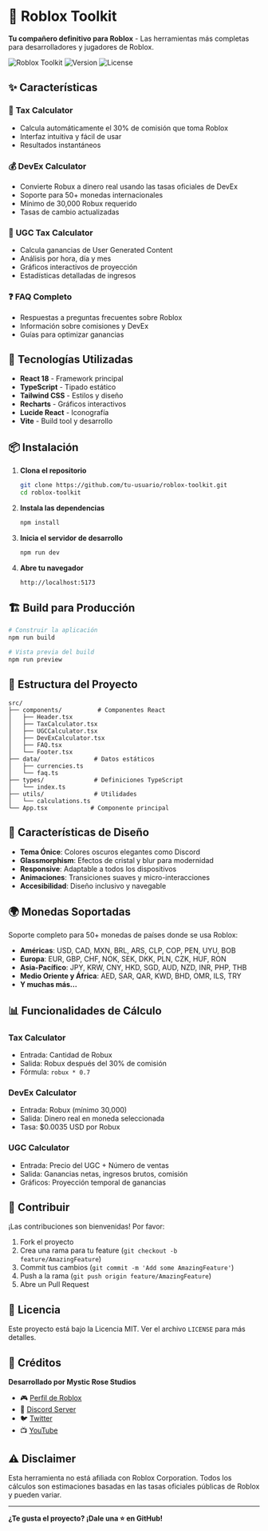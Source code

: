 # 🔧 Roblox Toolkit

**Tu compañero definitivo para Roblox** - Las herramientas más completas para desarrolladores y jugadores de Roblox.

![Roblox Toolkit](https://img.shields.io/badge/Roblox-Toolkit-blue?style=for-the-badge&logo=roblox)
![Version](https://img.shields.io/badge/Version-1.0-green?style=for-the-badge)
![License](https://img.shields.io/badge/License-MIT-yellow?style=for-the-badge)

## ✨ Características

### 🧮 **Tax Calculator**
- Calcula automáticamente el 30% de comisión que toma Roblox
- Interfaz intuitiva y fácil de usar
- Resultados instantáneos

### 💰 **DevEx Calculator**
- Convierte Robux a dinero real usando las tasas oficiales de DevEx
- Soporte para 50+ monedas internacionales
- Mínimo de 30,000 Robux requerido
- Tasas de cambio actualizadas

### 👕 **UGC Tax Calculator**
- Calcula ganancias de User Generated Content
- Análisis por hora, día y mes
- Gráficos interactivos de proyección
- Estadísticas detalladas de ingresos

### ❓ **FAQ Completo**
- Respuestas a preguntas frecuentes sobre Roblox
- Información sobre comisiones y DevEx
- Guías para optimizar ganancias

## 🚀 Tecnologías Utilizadas

- **React 18** - Framework principal
- **TypeScript** - Tipado estático
- **Tailwind CSS** - Estilos y diseño
- **Recharts** - Gráficos interactivos
- **Lucide React** - Iconografía
- **Vite** - Build tool y desarrollo

## 📦 Instalación

1. **Clona el repositorio**
   ```bash
   git clone https://github.com/tu-usuario/roblox-toolkit.git
   cd roblox-toolkit
   ```

2. **Instala las dependencias**
   ```bash
   npm install
   ```

3. **Inicia el servidor de desarrollo**
   ```bash
   npm run dev
   ```

4. **Abre tu navegador**
   ```
   http://localhost:5173
   ```

## 🏗️ Build para Producción

```bash
# Construir la aplicación
npm run build

# Vista previa del build
npm run preview
```

## 📁 Estructura del Proyecto

```
src/
├── components/          # Componentes React
│   ├── Header.tsx
│   ├── TaxCalculator.tsx
│   ├── UGCCalculator.tsx
│   ├── DevExCalculator.tsx
│   ├── FAQ.tsx
│   └── Footer.tsx
├── data/               # Datos estáticos
│   ├── currencies.ts
│   └── faq.ts
├── types/              # Definiciones TypeScript
│   └── index.ts
├── utils/              # Utilidades
│   └── calculations.ts
└── App.tsx            # Componente principal
```

## 🎨 Características de Diseño

- **Tema Ónice**: Colores oscuros elegantes como Discord
- **Glassmorphism**: Efectos de cristal y blur para modernidad
- **Responsive**: Adaptable a todos los dispositivos
- **Animaciones**: Transiciones suaves y micro-interacciones
- **Accesibilidad**: Diseño inclusivo y navegable

## 🌍 Monedas Soportadas

Soporte completo para 50+ monedas de países donde se usa Roblox:

- **Américas**: USD, CAD, MXN, BRL, ARS, CLP, COP, PEN, UYU, BOB
- **Europa**: EUR, GBP, CHF, NOK, SEK, DKK, PLN, CZK, HUF, RON
- **Asia-Pacífico**: JPY, KRW, CNY, HKD, SGD, AUD, NZD, INR, PHP, THB
- **Medio Oriente y África**: AED, SAR, QAR, KWD, BHD, OMR, ILS, TRY
- **Y muchas más...**

## 📊 Funcionalidades de Cálculo

### Tax Calculator
- Entrada: Cantidad de Robux
- Salida: Robux después del 30% de comisión
- Fórmula: `robux * 0.7`

### DevEx Calculator
- Entrada: Robux (mínimo 30,000)
- Salida: Dinero real en moneda seleccionada
- Tasa: $0.0035 USD por Robux

### UGC Calculator
- Entrada: Precio del UGC + Número de ventas
- Salida: Ganancias netas, ingresos brutos, comisión
- Gráficos: Proyección temporal de ganancias

## 🤝 Contribuir

¡Las contribuciones son bienvenidas! Por favor:

1. Fork el proyecto
2. Crea una rama para tu feature (`git checkout -b feature/AmazingFeature`)
3. Commit tus cambios (`git commit -m 'Add some AmazingFeature'`)
4. Push a la rama (`git push origin feature/AmazingFeature`)
5. Abre un Pull Request

## 📄 Licencia

Este proyecto está bajo la Licencia MIT. Ver el archivo `LICENSE` para más detalles.

## 👥 Créditos

**Desarrollado por Mystic Rose Studios**

- 🎮 [Perfil de Roblox](https://www.roblox.com/users/YOUR_USER_ID/profile)
- 💬 [Discord Server](https://discord.gg/YOUR_DISCORD)
- 🐦 [Twitter](https://twitter.com/YOUR_TWITTER)
- 📺 [YouTube](https://youtube.com/YOUR_CHANNEL)

## ⚠️ Disclaimer

Esta herramienta no está afiliada con Roblox Corporation. Todos los cálculos son estimaciones basadas en las tasas oficiales públicas de Roblox y pueden variar.

---

**¿Te gusta el proyecto? ¡Dale una ⭐ en GitHub!**